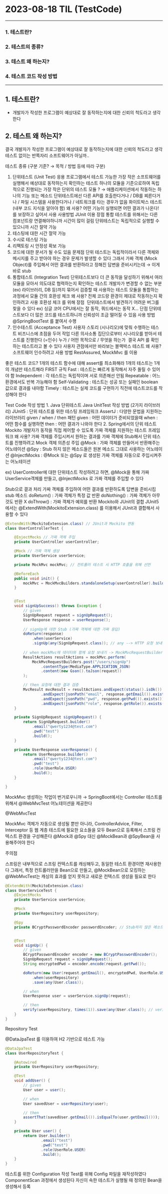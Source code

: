 # 2023-08-18 TIL (TestCode)
---
### 1. 테스트란?

### 2.  테스트의 종류?

### 3. 테스트 왜 하는지?

### 4. 테스트 코드 작성 방법
---

## 1. 테스트란?
- 개발자가 작성한 프로그램이 예상대로 잘 동작하는지에 대한 신뢰의 척도라고 생각한다

## 2. 테스트 왜 하는지?
결국 개발자가 작성한 프로그램이 예상대로 잘 동작하는지에 대한 신뢰의 척도라고 생각
테스트 없이는 반쪽자리 소프트웨어가 아닐까..




테스트 종류
(구분 기준? → 목적 / 방법 등에 따라 구분)
1. 단위테스트 (Unit Test)
응용 프로그램에서 테스트 가능한 가장 작은 소프트웨어를 실행해서 예상대로 동작하는지 확인하는 테스트
하나의 모듈을 기준으로하여 독립적으로 진행되는 가장 작은 단위의 테스트
모듈 ? → 애플리케이션에서 작동하는 하나의 기능 또는 메소드
단위테스트에선 다른 API를 호출한다거나 / DB를 찌른다거나 / 파일 시스템을 사용한다거나 / 네트워크를 타는 경우가 없음
화이트박스 테스트 (내부 코드 지식을 알아야 함)
왜 사용?
어떤 기능이 실행되면 어떤 결과가 나온다! 를 보장하고 싶어서 사용
사용방법
JUnit 이용
장점
통합 테스트를 위해서는 다른 컴포넌트랑 연결해야하니까 시간이 많이 걸림
단위테스트는 독립적으로 실행할 수 있으니까 시간 절약 가능
1. 테스팅에 대한 시간 절약 가능
2. 수시로 테스팅 가능
3. 리팩토링 시 안정성 확보 가능
4. 코드에 대한 문서가 될 수도 있음
문제점
단위 테스트는 독립적이라서 다른 객체와 메시지를 주고 받아야 하는 경우 문제가 발생할 수 있다
그래서 가짜 객체 (Mock Object)를 주입해서 어떤 결과를 반환하라고 정해진 답변을 준비시키는데 → 이게 바로 stub
2. 통합테스트 (Integration Test)
단위테스트보다 더 큰 동작을 달성하기 위해서 여러 모듈을 모아서 의도대로 협력하는지 확인하는 테스트
개발자가 변경할 수 없는 부분 (ex) 라이브러리, DB 등)까지 묶어서 검증할 때 사용하는 테스트
모듈을 통합하는 과정에서 모듈 간의 호환성 체크
왜 사용?
전체 코드랑 환경이 제대로 작동하는지 확인하려고 사용
호환성 체크 를 위해
장점 
단위테스트에서 발견하기 어려운 버그를 찾을 수 있다 ex) 싱글 코어 CPU에서는 잘 동작, 쿼드에서는 동작 X...
단점
단위테스트보다 더 많은 코드를 테스트하니까 신뢰성이 조금 떨어질 수 있음
사용 방법
@SpringBootTest 를 붙여서 수행
3. 인수테스트 (Acceptance Test)
사용자 스토리 (시나리오)에 맞춰 수행하는 테스트
비즈니스에 초점을 두어 작업
다른 의사소통 집단으로부터 시나리오를 받아서 테스트를 진행한다 (=인수)
누가 / 어떤 목적으로 / 무엇을 하는가 
결국 API 를 확인하는 테스트라고 볼 수 있다
사용자 관점에서만 바라보는 블랙박스 테스트
왜 사용?
소프트웨어 인수하려고
사용 방법
RestAssured, MockMvc 를 이용




좋은 테스트 코드?
1개의 테스트 함수에 대해 assert를 최소화해라
1개의 테스트는 1개의 개념만 테스트해라
FIRST 규칙
Fast : 테스트는 빠르게 동작해서 자주 돌릴 수 있어야 함
Independent : 각 테스트는 독립적이며 서로 의존해선 안됨
Repeatable : 어느 환경에서도 반복 가능해야 함
Self-Validating : 테스트는 성공 또는 실패인 boolean 값으로 결과를 내야함
Timely : 테스트는 실제 코드를 구현하기 직전에 테스트코드를 작성해야 한다




Test Code 작성 방법
1. Java 단위테스트
Java UnitTest 작성 방법 (2가지 라이브러리)
JUnit5 : 단위 테스트를 위한 테스팅 프레임워크
AssertJ : 다양한 문법을 지원하는 라이브러리
given / when / then 패턴
given : 어떤 데이터가 준비되었을때
when : 어떤 함수를 실행하면
then : 어떤 결과가 나와야 한다
2. Spring에서의 단위 테스트
Mockito
개발자가 동작을 직접 제어할 수 있도록 가짜 객체를 지원하는 테스트 프레임워크
왜 사용?
가짜 객체를 주입시켜서 원하는 결과를 가짜 객체에 Stub해서 단위 테스트를 진행하려고
Mock 객체 의존성 주입
@Mock : 가짜 객체를 만들어서 반환해주는 어노테이션
@Spy : Stub 하지 않은 메소드들은 원본 메소드 그대로 사용하는 어노테이션
@InjectMocks : @Mock 또는 @Spy 로 생성된 가짜 객체를 자동으로 주입시켜주는 어노테이션

ex) UserController에 대한 단위테스트 작성하려고 하면, @Mock을 통해 가짜 UserService객체를 만들고, @InjectMocks 로 가짜 객체를 주입할 수 있다







Stub으로 결과 처리
가짜 객체를 주입하여 어떤 결과를 반환하도록 답변을 준비시킴
stub 메소드
doReturn() : 가짜 객체가 특정 값 반환
doNothing() : 가짜 객체가 아무것도 반환 X
doThrow() : 가짜 객체가 예외를 반환
Mockito와 JUnit의 결합
JUnit5에서는 @ExtendWith(MockitoExtension.class) 를 이용해서 JUnit과 결합해서 사용할 수 있다



```java
@ExtendWith(MockitoExtension.class) // JUnit과 Mockito 연동
class UserControllerTest {

	@InjectMocks // 가짜 객체 주입
	private UserController userController;

	@Mock // 가짜 객체 생성
	private UserService userService;

	private MockMvc mockMvc; // 컨트롤러 테스트 시 HTTP 호출을 위해 선언

	@BeforeEach
	public void init() {
		mockMvc = MockMvcBuilders.standaloneSetup(userController).build();
	}


	@Test
	void signUpSuccess() throws Exception {
		// given
		SignUpRequest request = signUpRequest();
		UserResponse response = userResponse();
		
		// signUp에 대한 Stub (가짜 객체에 대한 가짜 응답)
		doReturn(response)
			.when(userService)
			.signUp(any(SignUpRequest.class)); // any --> HTTP 요청 보내면 Spring은 MessageConverter를 이용해서 JsonString을 객체로 변환하는데, 이 변환 작업이 Spring 내부에서 진행되니까 SignUpRequest를 조작할 수가 없다 -> 그래서 SignUpRequest 클래스 타입이라면 어떠한 객체도 처리할 수 있도록 any()를 사용한다
		
		// when mockMvc에 데이터와 함께 요청 보내기 -> MockMvcRequestBuilders 로 요청 정보를 설정한다, 데이터는 문자열로 보내므로 Gson으로 변환함
		ResultActions resultActions = mockMvc.perform(
			MockMvcRequestBuilders.post("/users/signUp")
				.contentType(MediaType.APPLICATION_JSON)
				.content(new Gson().toJson(request))
		);

		// then 요청에 대한 결과 검증
		MvcResult mvcResult = resultActions.andExpect(status().isOk())
				.andExpect(jsonPath("email", response.getEmail()).exists())
				.andExpect(jsonPath("pwd", response.getPwd()).exists()) 
				.andExpect(jsonPath("role", response.getRole()).exists());
	}

	private SignUpRequest signUpRequest() {
		return SignUpRequest.builder()
			.email("qwerty1234@test.com")
			.pwd("test")
			.build();
	}

	private UserResponse userResponse() {
		return UserResponse.builder()
			.email("qwerty1234@test.com")
			.pwd("test")
			.role(UserRole.USER)
			.build();
	}

}
```



MockMvc 생성하는 작업이 번거로우니까 → SpringBoot에서는 Controller 테스트를 위해서 @WebMvcTest 어노테이션을 제공한다

@WebMvcTest

MockMvc 객체가 자동으로 생성될 뿐만 아니라, ControllerAdvice, Filter, Interceptor 등 웹 계층 테스트에 필요한 요소들을 모두 Bean으로 등록해서 스프링 컨텍스트 환경을 구성해준다
@Mock과 @Spy 대신 @MockBean과 @SpyBean을 사용해주어야 한다

주의점

스프링은 내부적으로 스프링 컨텍스트를 캐싱해두고, 동일한 테스트 환경이면 재사용한다
그래서, 특정 컨트롤러만을 Bean으로 만들고, @MockBean으로 모킹하는 @WebMvcTest는 캐싱의 효과를 얻지 못하고 새로운 컨텍스트 생성을 필요로 한다



```java
@ExtendWith(MockitoExtension.class)
class UserServiceTest {
	@InjectMocks
	private UserService userService;

	@Mock
	private UserRepository userRepository;

	@Spy
	private BCryptPasswordEncoder passwordEncoder; // Stub하지 않은 메소드를 실제 메소드로 동작하게 함


	@Test
	void signUp() {
		// given
		BCryptPasswordEncoder encoder = new BCryptPasswordEncoder();
		SignUpRequest request = signUpRequest();
		String encryptedPwd = encoder.encode(request.getPwd());

		doReturn(new User(request.getEmail(), encryptedPwd, UserRole.USER))
			.when(userRepository)
			.save(any(User.class));

		// when
		UserResponse user = userService.signUp(request);

		// then
		verify(userRepository, times(1)).save(any(User.class)); // verify : Mockito 라이브러리를 통해 만들어진 가짜 객체의 특정 메소드가 호출된 횟수 검증하는 메소드
	}
}
```



Repository Test

@DataJpaTest 를 이용하여 H2 기반으로 테스트 가능

```java
@DataJpaTest
class UserRepositoryTest {

	@Autowired
	private UserRepository userRepository;

	@Test
	void addUser() {
		// given
		User user = user();

		// when
		User savedUser = userRepository(user);

		// then
		assertThat(savedUser.getEmail()).isEqualTo(user.getEmail()));
	}

	private User user() {
		return User.builder()
				.email("test")
				.pwd("test")
				.role(UserRole.USER)
				.build();
	}
}
```



테스트를 위한 Configuration 작성
Test를 위해 Config 파일을 재작성하였다
ComponentScan 과정에서 생성된다
자신이 속한 테스트가 실행될 때 정의된 Bean을 생성해서 등록
